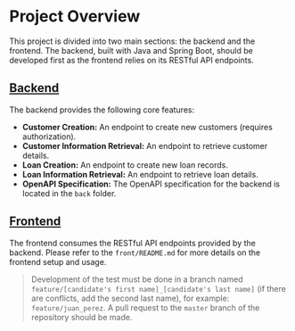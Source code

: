# Project Overview

This project is divided into two main sections: the backend and the frontend. The backend, built with Java and Spring Boot, should be developed first as the frontend relies on its RESTful API endpoints.

## [Backend](back/README.md)

The backend provides the following core features:

- **Customer Creation:** An endpoint to create new customers (requires authorization).
- **Customer Information Retrieval:** An endpoint to retrieve customer details.
- **Loan Creation:** An endpoint to create new loan records.
- **Loan Information Retrieval:** An endpoint to retrieve loan details.
- **OpenAPI Specification:** The OpenAPI specification for the backend is located in the `back` folder.

## [Frontend](front/README.md)

The frontend consumes the RESTful API endpoints provided by the backend. Please refer to the `front/README.md` for more details on the frontend setup and usage.

> Development of the test must be done in a branch named `feature/[candidate's first name]_[candidate's last name]` (if there are conflicts, add the second last name), for example: `feature/juan_perez`. A pull request to the `master` branch of the repository should be made.
